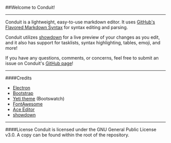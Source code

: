 ##Welcome to Conduit!

---

Conduit is a lightweight, easy-to-use markdown editor.
It uses [GitHub's Flavored Markdown Syntax](https://guides.github.com/features/mastering-markdown/) for syntax editing and parsing.

Conduit utilizes [showdown](https://github.com/showdownjs/showdown) for a live preview of your changes as you edit, and it also has support for tasklists, syntax highlighting, tables, emoji, and more!

If you have any questions, comments, or concerns, feel free to submit an issue on Conduit's [GitHub page](https://github.com/zackdevine/conduit/issues)!

---

####Credits
- [Electron](https://electron.atom.io)
- [Bootstrap](https://getbootstrap.com)
- [Yeti theme](https://bootswatch.com/yeti) (Bootswatch)
- [FontAwesome](https://fontawesome.io)
- [Ace Editor](https://ace.c9.io)
- [showdown](https://github.com/showdownjs/showdown)

---

####License
Conduit is licensed under the GNU General Public License v3.0. A copy can be found within the root of the repository.
